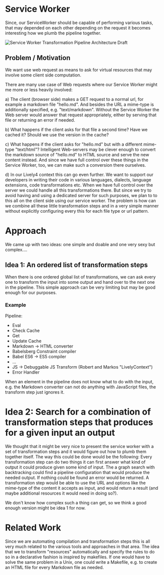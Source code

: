 # Service Worker

Since, our ServiceWorker should be capable of performing various tasks, that may depended on each other depending on the request it becomes interesting how we plumb the pipeline together.

![Service Worker Transformation Pipeline Architecture Draft](https://cloud.githubusercontent.com/assets/1466247/10488907/32158f8e-729b-11e5-8932-6516b364bb55.jpg)

## Problem / Motivation

We want use web request as means to ask for virtual resources that may involve some client side computation.

There are many use case of Web requests where our Service Worker might me more or less heavily involved:

a) The client (browser side) makes a GET request to a normal url, for example a markdown file "hello.md". And besides the URL a mime-type is additionally specified, e.g. "text/markdown". Without the Service Worker the Web server would answer that request appropriately, either by serving that file or returning an error if needed.

b) What happens if the client asks for that file a second time? Have we cached it? Should we use the version in the cache?

c) What happens if the client asks for "hello.md" but with a different mime-type "text/html"? Intelligent Web-servers may be clever enough to convert the markdown source of "hello.md" to HTML source and serve the new content instead. And since we have full control over these things in the Service Worker, too, we can make such a conversion there ourselves. 

d) In our Lively4 context this can go even further. We want to support our developers in writing their code in various languages, dialects, language extensions, code transformations etc. When we have full control over the server we could handle all this transformations there. But since we try to avoid having and using a dedicated server for such purposes, we plan to to this all on the client side using our service worker. The problem is how can we combine all these little transformation steps and in a very simple manner without explicitly configuring every this for each file type or url pattern. 

# Approach

We came up with two ideas: one simple and doable and one very sexy but complex....

## Idea 1: An ordered list of transformation steps

When there is one ordered global list of transformations, we can ask every one to transform the input into some output and hand over to the next one in the pipeline. This simple approach can be very limiting but may be good enough for our purposes.

### Example

Pipeline:
- Eval
- Check Cache
- Get
- Update Cache
- Markdown -> HTML converter
- Babelsberg Constraint compiler
- Babel ES6 -> ES5 compiler
- ...
- JS -> Debuggable JS Transform (Robert and Markos "LivelyContext")
- Error Handler

When an element in the pipeline does not know what to do with the input, e.g. the Markdown converter can not do anything with JavaScript files, the transform step just ignores it.

# Idea 2: Search for a combination of transformation steps that produces for a given input an output

We thought that it might be very nice to present the service worker with a set of transformation steps and it would figure out how to plumb them together itself. The way this could be done would be the following: Every transformation step can do two things it can first answer what kind of output it could produce given some kind of input. The a graph search with backtracking could find a pipeline configuration that would produce the needed output. If nothing could be found an error would be returned. A transformation step would be able to use the URL and options like the mime-type of the content it accepts as input, and would return a result (and maybe additional resources it would need in doing so?). 

We don't know how complex such a thing can get, so we think a good enough version might be idea 1 for now.

# Related Work

Since we are automating compilation and transformation steps this is all very much related to the various tools and approaches in that area. The idea that we to transform "resources" automatically and specify the rules to do so in a declarative fashion is inspired by makefiles. If one would have to solve the same problem in a Unix, one could write a Makefile, e.g. to create an HTML file for every Markdown file as needed. 


